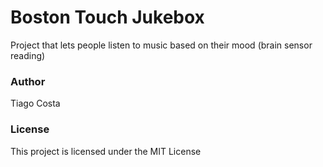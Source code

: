# Boston Touch Jukebox

Project that lets people listen to music based on their mood (brain sensor reading)

### Author

Tiago Costa

### License

This project is licensed under the MIT License